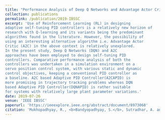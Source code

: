 ```yaml
---
title: "Performance Analysis of Deep Q Networks and Advantage Actor Critic Algorithms in Designing Reinforcement Learning-based Self-tuning PID Controllers"
collection: publications
permalink: /publication/2019-IBSSC
excerpt: 'Use of Reinforcement Learning (RL) in designing
adaptive self-tuning PID controllers is a relatively new horizon of
research with Q-learning and its variants being the predominant
algorithms found in the literature. However, the possibility of
using an interesting alternative algorithm i.e. Advantage Actor
Critic (A2C) in the above context is relatively unexplored.
In the present study, Deep Q Networks (DQN) and A2C
approaches have been employed to design self-tuning PID
controllers. Comparative performance analysis of both the
controllers was undertaken in a simulation environment on a
servo position control system, with various static and dynamic
control objectives, keeping a conventional PID controller as
a baseline. A2C based Adaptive PID Controller(A2CAPID) is
more promising in trajectory tracking problems whereas DQN
based Adaptive PID Controller(DQNAPID) is rather suitable
for systems with relatively large plant parameter variations.'
date: 2019-07-26
venue: 'IEEE IBSSC'
paperurl: 'https://ieeexplore.ieee.org/abstract/document/8973068'
citation: 'Mukhopadhyay, R., <b>Bandyopadhyay, S.</b>, Sutradhar, A. and Chattopadhyay, P., 2019, July. Performance Analysis of Deep Q Networks and Advantage Actor Critic Algorithms in Designing Reinforcement Learning-based Self-tuning PID Controllers. In 2019 IEEE Bombay Section Signature Conference (IBSSC) (pp. 1-6). IEEE.'
---
```

